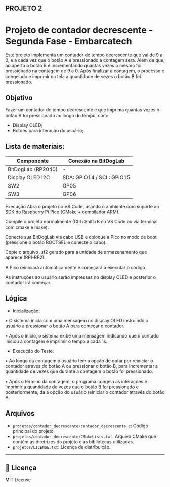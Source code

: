 ## PROJETO 2

# Projeto de contador decrescente - Segunda Fase - Embarcatech
Este projeto implementa um contador de tempo decrescente que vai de 9 a 0, e a cada vez que o botão A é pressionado a contagem zera. Além de que, ao aperta o botão B é incrementando quantas vezes o mesmo foi pressionado na contagem de 9 a 0. Após finalizar a contagem, o processo é congelado e imprimir na tela a quantidade de vezes o botão B foi pressionado. 

## Objetivo
Fazer um contador de tempo decrescente e que imprima quantas vezes o botão B foi pressionado ao longo do tempo, com:
- Display OLED;
- Botões para interação do usuário; 

##  Lista de materiais: 

| Componente           | Conexão na BitDogLab |
|----------------------|----------------------|
| BitDogLab (RP2040)   | -                    |
| Display OLED I2C     | SDA: GPIO14 / SCL: GPIO15 |
| SW2                  | GP05                 |
| SW3                  | GP06                 |


Execução
Abra o projeto no VS Code, usando o ambiente com suporte ao SDK do Raspberry Pi Pico (CMake + compilador ARM).


Compile o projeto normalmente (Ctrl+Shift+B no VS Code ou via terminal com cmake e make).


Conecte sua BitDogLab via cabo USB e coloque a Pico no modo de boot (pressione o botão BOOTSEL e conecte o cabo).


Copie o arquivo .uf2 gerado para a unidade de armazenamento que aparece (RPI-RP2).


A Pico reiniciará automaticamente e começará a executar o código.


As instruções ao usuário serão impressas no display OLED e posterior o contador irá começar.

## Lógica

- Inicialização:  

• O sistema inicia com uma mensagem no display OLED instruindo o usuário a 
pressionar o botão A para começar o contador. 

• Após o início, o sistema exibe uma mensagem indicando que o contado iniciou a contagem e imprimir o tempo a cada 1s. 

- Execução do Teste: 

• Ao longo da contagem o usuário tem a opção de optar por reiniciar o contador através do botão A 
ou pressionar o botão B, para incrementar a quantidade de vezes que durante a contagem o botão
foi pressionado.  

• Após o término da contagem, o programa congela as interações e imprimir a quantidade de vezes
que o botão B foi pressionado e posteriormente, da a opção do usuário reiniciar o contador
através do botão A. 

##  Arquivos
- `projetos/contador_decrescente/contador_decrescente.c`: Código principal do projeto
- `projetos/contador_decrescente/CMakeLists.txt`: Arquivo CMake que contém as diretrizes do projeto e as bibliotecas utilizadas. 
- `projetos/LICENSE.txt`: Licença de distribuição. 


---
## 📜 Licença
MIT License

